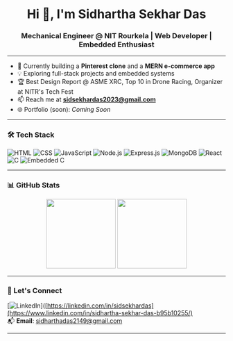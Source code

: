 <h1 align="center">Hi 👋, I'm Sidhartha Sekhar Das</h1>
<h3 align="center">Mechanical Engineer @ NIT Rourkela | Web Developer | Embedded Enthusiast</h3>

---

- 🚀 Currently building a **Pinterest clone** and a **MERN e-commerce app**
- 💡 Exploring full-stack projects and embedded systems
- 🏆 Best Design Report @ ASME XRC, Top 10 in Drone Racing, Organizer at NITR's Tech Fest
- 📫 Reach me at **sidsekhardas2023@gmail.com**
- 🌐 Portfolio (soon): *Coming Soon*

---

### 🛠️ Tech Stack
![HTML](https://img.shields.io/badge/-HTML5-E34F26?logo=html5&logoColor=white)
![CSS](https://img.shields.io/badge/-CSS3-1572B6?logo=css3&logoColor=white)
![JavaScript](https://img.shields.io/badge/-JavaScript-F7DF1E?logo=javascript&logoColor=black)
![Node.js](https://img.shields.io/badge/-Node.js-339933?logo=nodedotjs&logoColor=white)
![Express.js](https://img.shields.io/badge/-Express-black?logo=express&logoColor=white)
![MongoDB](https://img.shields.io/badge/-MongoDB-47A248?logo=mongodb&logoColor=white)
![React](https://img.shields.io/badge/-React-20232A?logo=react&logoColor=61DAFB)
![C](https://img.shields.io/badge/-C-00599C?logo=c&logoColor=white)
![Embedded C](https://img.shields.io/badge/-Embedded%20C-darkgreen?logo=c&logoColor=white)

---

### 📊 GitHub Stats

<div align="center">
  <img height="160px" src="https://github-readme-stats.vercel.app/api?username=Sid-das-2023&show_icons=true&theme=radical" />
  <img height="160px" src="https://github-readme-stats.vercel.app/api/top-langs/?username=Sid-das-2023&layout=compact&theme=radical" />
</div>

---

### 🔗 Let's Connect
[![LinkedIn](https://img.shields.io/badge/-LinkedIn-blue?logo=linkedin&style=flat)]([https://linkedin.com/in/sidsekhardas](https://www.linkedin.com/in/sidhartha-sekhar-das-b95b10255/)  
📬 **Email**: sidharthadas2149@gmail.com

---
